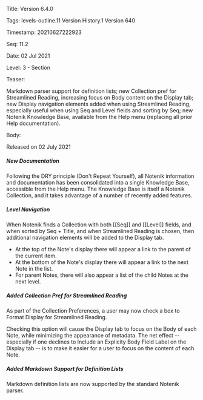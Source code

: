 Title:  Version 6.4.0

Tags:   levels-outline.11 Version History.1 Version 640

Timestamp: 20210627222923

Seq:    11.2

Date:   02 Jul 2021

Level:  3 - Section

Teaser: 

Markdown parser support for definition lists; new Collection pref for Streamlined Reading, increasing focus on Body content on the Display tab; new Display navigation elements added when using Streamlined Reading, especially useful when using Seq and Level fields and sorting by Seq; new Notenik Knowledge Base, available from the Help menu (replacing all prior Help documentation).


Body: 

Released on 02 July 2021

##### New Documentation

Following the DRY principle (Don't Repeat Yourself), all Notenik information and documentation has been consolidated into a single Knowledge Base, accessible from the Help menu. The Knowledge Base is itself a Notenik Collection, and it takes advantage of a number of recently added features.

##### Level Navigation

When Notenik finds a Collection with both [[Seq]] and [[Level]] fields, and when sorted by Seq + Title, and when Streamlined Reading is chosen, then additional navigation elements will be added to the Display tab. 

+ At the top of the Note's display there will appear a link to the parent of the current item. 
+ At the bottom of the Note's display there will appear a link to the next Note in the list. 
+ For parent Notes, there will also appear a list of the child Notes at the next level. 
 
##### Added Collection Pref for Streamlined Reading

As part of the Collection Preferences, a user may now check a box to Format Display for Streamlined Reading.

Checking this option will cause the Display tab to focus on the Body of each Note, while minimizing the appearance of metadata. The net effect -- especially if one declines to Include an Explicity Body Field Label on the Display tab -- is to make it easier for a user to focus on the content of each Note.
 
##### Added Markdown Support for Definition Lists

Markdown definition lists are now supported by the standard Notenik parser.
